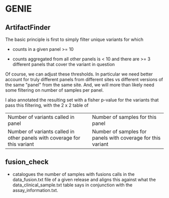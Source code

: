 # GENIE

## ArtifactFinder

The basic principle is first to simply filter unique variants for which 

- counts in a given panel >= 10

- counts aggregated from all other panels is < 10 and there are >= 3 different panels that cover the variant in question


Of course, we can adjust these thresholds. In particular we need better account for truly different panels from different sites vs different versions of the same "panel" from the same site. And, we will more than likely need some filtering on number of samples per panel.


I also annotated the resulting set with a fisher p-value for the variants that pass this filtering, with the 2 x 2 table of

| | |
| - | - |
| Number of variants called in panel | Number of samples for this panel |
| Number of variants called in other panels with coverage for this variant | Number of samples for panels with coverage for this variant |

## fusion_check

- catalogues the number of samples with fusions calls in the data_fusion.txt file of a given release and aligns this against what the data_clinical_sample.txt table says in conjunction with the assay_information.txt.
